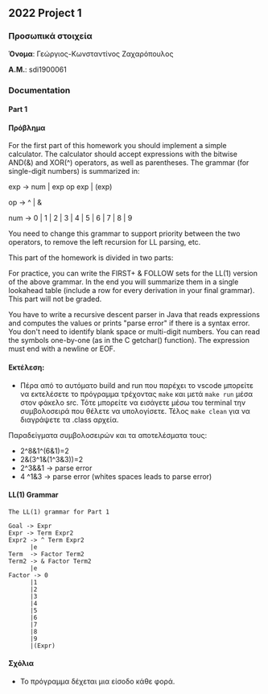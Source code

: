 ## 2022 Project 1

### Προσωπικά στοιχεία

__Όνομα__: Γεώργιος-Κωνσταντίνος Ζαχαρόπουλος

__Α.Μ.__: sdi1900061

### Documentation
#### Part 1

#### Πρόβλημα

For the first part of this homework you should implement a simple calculator. The calculator should accept expressions with the bitwise AND(&) and XOR(^) operators, as well as parentheses. The grammar (for single-digit numbers) is summarized in:

exp -> num | exp op exp | (exp)

op -> ^ | &

num -> 0 | 1 | 2 | 3 | 4 | 5 | 6 | 7 | 8 | 9

You need to change this grammar to support priority between the two operators, to remove the left recursion for LL parsing, etc.

This part of the homework is divided in two parts:

For practice, you can write the FIRST+ & FOLLOW sets for the LL(1) version of the above grammar. In the end you will summarize them in a single lookahead table (include a row for every derivation in your final grammar). This part will not be graded.

You have to write a recursive descent parser in Java that reads expressions and computes the values or prints "parse error" if there is a syntax error. You don't need to identify blank space or multi-digit numbers. You can read the symbols one-by-one (as in the C getchar() function). The expression must end with a newline or EOF.

#### Εκτέλεση:
* Πέρα από το αυτόματο build and run που παρέχει το vscode μπορείτε να εκτελέσετε το πρόγραμμα τρέχοντας `make` και μετά `make run` μέσα στον φάκελο src. Τότε μπορείτε να εισάγετε μέσω του terminal την συμβολοσειρά που θέλετε να υπολογίσετε. Τέλος `make clean` για να διαγράψετε τα .class αρχεία.

Παραδείγματα συμβολοσειρών και τα αποτελέσματα τους:

* 2^8&1^(6&1)=2
* 2&(3^1&(1^3&3))=2
* 2^3&&1 -> parse error
* 4 ^1&3 -> parse error (whites spaces leads to parse error)

#### LL(1) Grammar

    The LL(1) grammar for Part 1

    Goal -> Expr
    Expr -> Term Expr2
    Expr2 -> ^ Term Expr2 
          |e
    Term  -> Factor Term2
    Term2 -> & Factor Term2
          |e
    Factor -> 0
          |1 
          |2 
          |3 
          |4 
          |5 
          |6 
          |7 
          |8 
          |9 
          |(Expr)

#### Σχόλια
* Το πρόγραμμα δέχεται μια είσοδο κάθε φορά.





